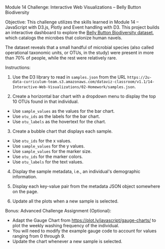 Module 14 Challenge: Interactive Web Visualizations – Belly Button Biodiversity

Objective:
This challenge utilizes the skills learned in Module 14 – JavaScript with D3.js, Plotly and Event handling with D3. This project builds an interactive dashboard to explore the [Belly Button Biodiversity dataset](http://robdunnlab.com/projects/belly-button-biodiversity/), which catalogs the microbes that colonize human navels. 

The dataset reveals that a small handful of microbial species (also called operational taxonomic units, or OTUs, in the study) were present in more than 70% of people, while the rest were relatively rare.

Instructions:
1.    Use the D3 library to read in `samples.json` from the URL `https://2u-data-curriculum-team.s3.amazonaws.com/dataviz-classroom/v1.1/14-Interactive-Web-Visualizations/02-Homework/samples.json`.

2.    Create a horizontal bar chart with a dropdown menu to display the top 10 OTUs found in that individual.
-    Use `sample_values` as the values for the bar chart.
-    Use `otu_ids` as the labels for the bar chart.
-    Use `otu_labels` as the hovertext for the chart.

3.    Create a bubble chart that displays each sample.
-    Use `otu_ids` for the x values.
-    Use `sample_values` for the y values.
-    Use `sample_values` for the marker size.
-    Use `otu_ids` for the marker colors.
-    Use `otu_labels` for the text values.
4. Display the sample metadata, i.e., an individual's demographic information.

5. Display each key-value pair from the metadata JSON object somewhere on the page.

6. Update all the plots when a new sample is selected. 

Bonus: Advanced Challenge Assignment (Optional):
-    Adapt the Gauge Chart from <https://plot.ly/javascript/gauge-charts/> to plot the weekly washing frequency of the individual.
-    You will need to modify the example gauge code to account for values ranging from 0 through 9.
-    Update the chart whenever a new sample is selected.

